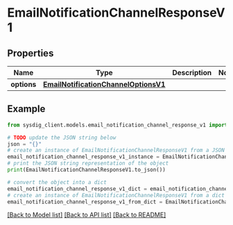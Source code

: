 # EmailNotificationChannelResponseV1


## Properties

Name | Type | Description | Notes
------------ | ------------- | ------------- | -------------
**options** | [**EmailNotificationChannelOptionsV1**](EmailNotificationChannelOptionsV1.md) |  | 

## Example

```python
from sysdig_client.models.email_notification_channel_response_v1 import EmailNotificationChannelResponseV1

# TODO update the JSON string below
json = "{}"
# create an instance of EmailNotificationChannelResponseV1 from a JSON string
email_notification_channel_response_v1_instance = EmailNotificationChannelResponseV1.from_json(json)
# print the JSON string representation of the object
print(EmailNotificationChannelResponseV1.to_json())

# convert the object into a dict
email_notification_channel_response_v1_dict = email_notification_channel_response_v1_instance.to_dict()
# create an instance of EmailNotificationChannelResponseV1 from a dict
email_notification_channel_response_v1_from_dict = EmailNotificationChannelResponseV1.from_dict(email_notification_channel_response_v1_dict)
```
[[Back to Model list]](../README.md#documentation-for-models) [[Back to API list]](../README.md#documentation-for-api-endpoints) [[Back to README]](../README.md)


